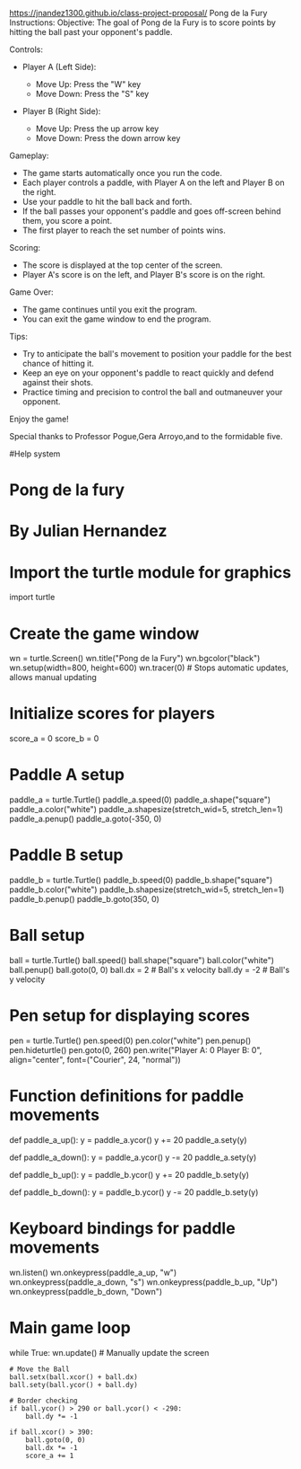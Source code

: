  https://jnandez1300.github.io/class-project-proposal/
Pong de la Fury Instructions:
Objective:
The goal of Pong de la Fury is to score points by hitting the ball past your opponent's paddle.

Controls:
- Player A (Left Side):
  - Move Up: Press the "W" key
  - Move Down: Press the "S" key

- Player B (Right Side):
  - Move Up: Press the up arrow key
  - Move Down: Press the down arrow key

Gameplay:
- The game starts automatically once you run the code.
- Each player controls a paddle, with Player A on the left and Player B on the right.
- Use your paddle to hit the ball back and forth.
- If the ball passes your opponent's paddle and goes off-screen behind them, you score a point.
- The first player to reach the set number of points wins.

Scoring:
- The score is displayed at the top center of the screen.
- Player A's score is on the left, and Player B's score is on the right.

Game Over:
- The game continues until you exit the program.
- You can exit the game window to end the program.

Tips:
- Try to anticipate the ball's movement to position your paddle for the best chance of hitting it.
- Keep an eye on your opponent's paddle to react quickly and defend against their shots.
- Practice timing and precision to control the ball and outmaneuver your opponent.

Enjoy the game!



Special thanks to Professor Pogue,Gera Arroyo,and to the formidable five.

#Help system
# Pong de la fury
# By Julian Hernandez
# Import the turtle module for graphics
import turtle
# Create the game window
wn = turtle.Screen()
wn.title("Pong de la Fury")
wn.bgcolor("black")
wn.setup(width=800, height=600)
wn.tracer(0)  # Stops automatic updates, allows manual updating
# Initialize scores for players
score_a = 0
score_b = 0
# Paddle A setup
paddle_a = turtle.Turtle()
paddle_a.speed(0)
paddle_a.shape("square")
paddle_a.color("white")
paddle_a.shapesize(stretch_wid=5, stretch_len=1)
paddle_a.penup()
paddle_a.goto(-350, 0)
# Paddle B setup
paddle_b = turtle.Turtle()
paddle_b.speed(0)
paddle_b.shape("square")
paddle_b.color("white")
paddle_b.shapesize(stretch_wid=5, stretch_len=1)
paddle_b.penup()
paddle_b.goto(350, 0)
# Ball setup
ball = turtle.Turtle()
ball.speed()
ball.shape("square")
ball.color("white")
ball.penup()
ball.goto(0, 0)
ball.dx = 2  # Ball's x velocity
ball.dy = -2  # Ball's y velocity
# Pen setup for displaying scores
pen = turtle.Turtle()
pen.speed(0)
pen.color("white")
pen.penup()
pen.hideturtle()
pen.goto(0, 260)
pen.write("Player A: 0 Player B: 0", align="center", font=("Courier", 24, "normal"))
# Function definitions for paddle movements
def paddle_a_up():
    y = paddle_a.ycor()
    y += 20
    paddle_a.sety(y)

def paddle_a_down():
    y = paddle_a.ycor()
    y -= 20
    paddle_a.sety(y)

def paddle_b_up():
    y = paddle_b.ycor()
    y += 20
    paddle_b.sety(y)

def paddle_b_down():
    y = paddle_b.ycor()
    y -= 20
    paddle_b.sety(y)
# Keyboard bindings for paddle movements
wn.listen()
wn.onkeypress(paddle_a_up, "w")
wn.onkeypress(paddle_a_down, "s")
wn.onkeypress(paddle_b_up, "Up")
wn.onkeypress(paddle_b_down, "Down")
# Main game loop
while True:
    wn.update()  # Manually update the screen

    # Move the Ball
    ball.setx(ball.xcor() + ball.dx)
    ball.sety(ball.ycor() + ball.dy)

    # Border checking
    if ball.ycor() > 290 or ball.ycor() < -290:
        ball.dy *= -1

    if ball.xcor() > 390:
        ball.goto(0, 0)
        ball.dx *= -1
        score_a += 1

